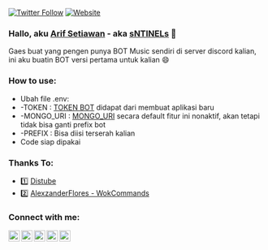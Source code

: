 [![Twitter Follow](https://img.shields.io/twitter/follow/setiawannurarif?color=1DA1F2&logo=twitter&style=for-the-badge)](https://twitter.com/intent/follow?original_referer=https%3A%2F%2Fgithub.com%2Fsetiawannurarif&screen_name=setiawannurarif)
[![Website](https://img.shields.io/website?label=Discord&style=for-the-badge&url=https%3A%2F%2Fdiscord.gg/2RHN4X4)](https://discord.com/invite/2RHN4X4)

### Hallo, aku [Arif Setiawan][aboutme] - aka [sNTINELs][discord] 👋

Gaes buat yang pengen punya BOT Music sendiri di server discord kalian, ini aku buatin BOT versi pertama untuk kalian 😄

### How to use:

- Ubah file .env:
- -TOKEN : [TOKEN BOT][discordapi] didapat dari membuat aplikasi baru
- -MONGO_URI : [MONGO_URI][mongouri] secara default fitur ini nonaktif, akan tetapi tidak bisa ganti prefix bot
- -PREFIX : Bisa diisi terserah kalian
- Code siap dipakai

### Thanks To:

- 1️⃣ [Distube][distube]
- 2️⃣ [AlexzanderFlores - WokCommands][wokcommands]

### Connect with me:

[<img align="left" alt="setiawannurarif | LinkedIn" width="22px" src="https://cdn.jsdelivr.net/npm/simple-icons@v3/icons/linkedin.svg" />][linkedin]
[<img align="left" alt="setiawannurarif | Email" width="22px" src="https://simpleicons.org/icons/microsoftoutlook.svg" />][email]
[<img align="left" alt="setiawannurarif | Twitter" width="22px" src="https://cdn.jsdelivr.net/npm/simple-icons@v3/icons/twitter.svg" />][twitter]
[<img align="left" alt="setiawannurarif | Instagram" width="22px" src="https://cdn.jsdelivr.net/npm/simple-icons@v3/icons/instagram.svg" />][instagram]
[<img align="left" alt="setiawannurarif | Discord" width="22px" src="https://cdn.jsdelivr.net/npm/simple-icons@v3/icons/discord.svg" />][discord]

<br />

[twitter]: https://twitter.com/setiawannurarif
[discord]: https://discord.com/invite/2RHN4X4
[instagram]: https://www.instagram.com/setiawannurarif/
[linkedin]: https://www.linkedin.com/in/setiawannurarif/
[email]: mailto:nurarifsetiawan@outlook.com?subject=Hallo
[distube]: https://distube.js.org/#/
[wokcommands]: https://github.com/AlexzanderFlores/WOKCommands#readme
[discordapi]: https://discord.com/developers/applications
[mongouri]: https://www.mongodb.com/
[aboutme]: https://github.com/setiawannurarif
